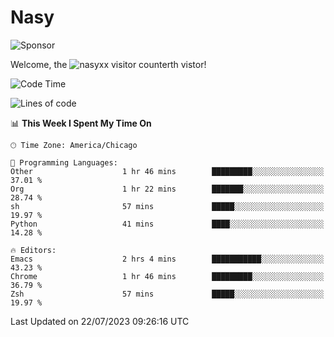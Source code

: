 # Nasy

<!--
<p align="center">
<img height="200" src="https://github-readme-stats.vercel.app/api?username=nasyxx&count_private=true&show_icons=true&theme=dracula&include_all_commits=true"/>
<img height="200" src="https://github-readme-stats.vercel.app/api/top-langs/?username=nasyxx&theme=dracula&hide=html,jupyter+notebook&count_private=true&show_icons=true"/>
</p>

  
----------------
-->

![Sponsor](https://img.shields.io/static/v1.svg?label=Sponsor&message=%E2%9D%A4&logo=GitHub&style=flat&color=pink)
 
Welcome, the ![nasyxx visitor counter](https://count.getloli.com/get/@nasyxx?theme=rule34)th vistor!
 
<!--START_SECTION:waka-->
![Code Time](http://img.shields.io/badge/Code%20Time-3%2C603%20hrs%205%20mins-blue)

![Lines of code](https://img.shields.io/badge/From%20Hello%20World%20I%27ve%20Written-6.3%20million%20lines%20of%20code-blue)

📊 **This Week I Spent My Time On** 

```text
🕑︎ Time Zone: America/Chicago

💬 Programming Languages: 
Other                    1 hr 46 mins        █████████░░░░░░░░░░░░░░░░   37.01 % 
Org                      1 hr 22 mins        ███████░░░░░░░░░░░░░░░░░░   28.74 % 
sh                       57 mins             █████░░░░░░░░░░░░░░░░░░░░   19.97 % 
Python                   41 mins             ████░░░░░░░░░░░░░░░░░░░░░   14.28 % 

🔥 Editors: 
Emacs                    2 hrs 4 mins        ███████████░░░░░░░░░░░░░░   43.23 % 
Chrome                   1 hr 46 mins        █████████░░░░░░░░░░░░░░░░   36.79 % 
Zsh                      57 mins             █████░░░░░░░░░░░░░░░░░░░░   19.97 % 
```


 Last Updated on 22/07/2023 09:26:16 UTC
<!--END_SECTION:waka-->

<!-- ![visitors](https://visitor-badge.laobi.icu/badge?page_id=nasyxx.nasyxx) -->
